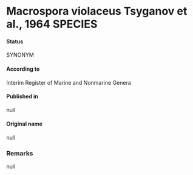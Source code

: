 # Macrospora violaceus Tsyganov et al., 1964 SPECIES

#### Status
SYNONYM

#### According to
Interim Register of Marine and Nonmarine Genera

#### Published in
null

#### Original name
null

### Remarks
null
